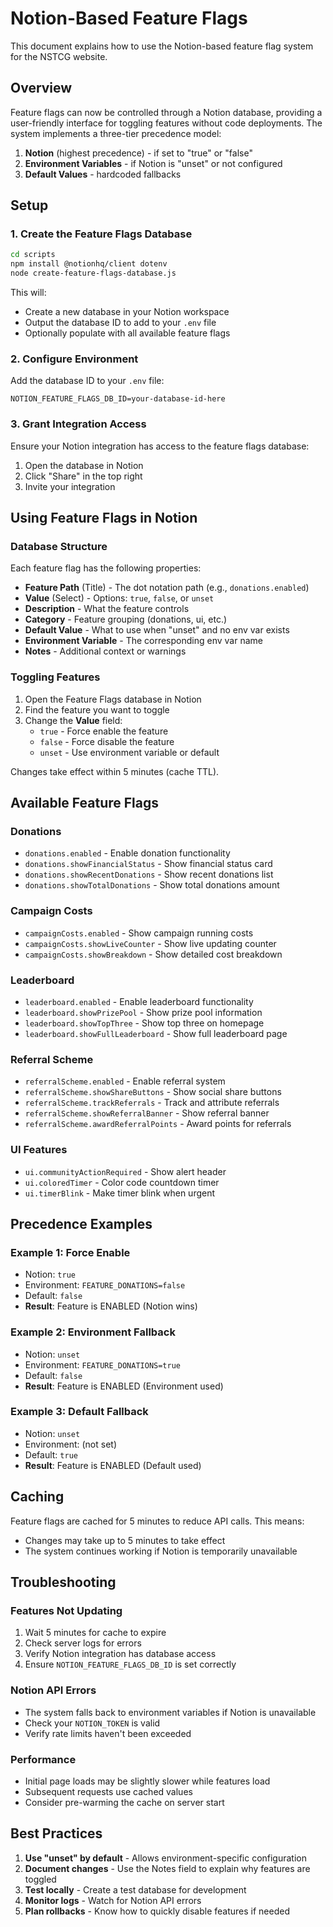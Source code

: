 # Notion-Based Feature Flags

This document explains how to use the Notion-based feature flag system for the NSTCG website.

## Overview

Feature flags can now be controlled through a Notion database, providing a user-friendly interface for toggling features without code deployments. The system implements a three-tier precedence model:

1. **Notion** (highest precedence) - if set to "true" or "false"
2. **Environment Variables** - if Notion is "unset" or not configured
3. **Default Values** - hardcoded fallbacks

## Setup

### 1. Create the Feature Flags Database

```bash
cd scripts
npm install @notionhq/client dotenv
node create-feature-flags-database.js
```

This will:
- Create a new database in your Notion workspace
- Output the database ID to add to your `.env` file
- Optionally populate with all available feature flags

### 2. Configure Environment

Add the database ID to your `.env` file:
```
NOTION_FEATURE_FLAGS_DB_ID=your-database-id-here
```

### 3. Grant Integration Access

Ensure your Notion integration has access to the feature flags database:
1. Open the database in Notion
2. Click "Share" in the top right
3. Invite your integration

## Using Feature Flags in Notion

### Database Structure

Each feature flag has the following properties:

- **Feature Path** (Title) - The dot notation path (e.g., `donations.enabled`)
- **Value** (Select) - Options: `true`, `false`, or `unset`
- **Description** - What the feature controls
- **Category** - Feature grouping (donations, ui, etc.)
- **Default Value** - What to use when "unset" and no env var exists
- **Environment Variable** - The corresponding env var name
- **Notes** - Additional context or warnings

### Toggling Features

1. Open the Feature Flags database in Notion
2. Find the feature you want to toggle
3. Change the **Value** field:
   - `true` - Force enable the feature
   - `false` - Force disable the feature
   - `unset` - Use environment variable or default

Changes take effect within 5 minutes (cache TTL).

## Available Feature Flags

### Donations
- `donations.enabled` - Enable donation functionality
- `donations.showFinancialStatus` - Show financial status card
- `donations.showRecentDonations` - Show recent donations list
- `donations.showTotalDonations` - Show total donations amount

### Campaign Costs
- `campaignCosts.enabled` - Show campaign running costs
- `campaignCosts.showLiveCounter` - Show live updating counter
- `campaignCosts.showBreakdown` - Show detailed cost breakdown

### Leaderboard
- `leaderboard.enabled` - Enable leaderboard functionality
- `leaderboard.showPrizePool` - Show prize pool information
- `leaderboard.showTopThree` - Show top three on homepage
- `leaderboard.showFullLeaderboard` - Show full leaderboard page

### Referral Scheme
- `referralScheme.enabled` - Enable referral system
- `referralScheme.showShareButtons` - Show social share buttons
- `referralScheme.trackReferrals` - Track and attribute referrals
- `referralScheme.showReferralBanner` - Show referral banner
- `referralScheme.awardReferralPoints` - Award points for referrals

### UI Features
- `ui.communityActionRequired` - Show alert header
- `ui.coloredTimer` - Color code countdown timer
- `ui.timerBlink` - Make timer blink when urgent

## Precedence Examples

### Example 1: Force Enable
- Notion: `true`
- Environment: `FEATURE_DONATIONS=false`
- Default: `false`
- **Result**: Feature is ENABLED (Notion wins)

### Example 2: Environment Fallback
- Notion: `unset`
- Environment: `FEATURE_DONATIONS=true`
- Default: `false`
- **Result**: Feature is ENABLED (Environment used)

### Example 3: Default Fallback
- Notion: `unset`
- Environment: (not set)
- Default: `true`
- **Result**: Feature is ENABLED (Default used)

## Caching

Feature flags are cached for 5 minutes to reduce API calls. This means:
- Changes may take up to 5 minutes to take effect
- The system continues working if Notion is temporarily unavailable

## Troubleshooting

### Features Not Updating
1. Wait 5 minutes for cache to expire
2. Check server logs for errors
3. Verify Notion integration has database access
4. Ensure `NOTION_FEATURE_FLAGS_DB_ID` is set correctly

### Notion API Errors
- The system falls back to environment variables if Notion is unavailable
- Check your `NOTION_TOKEN` is valid
- Verify rate limits haven't been exceeded

### Performance
- Initial page loads may be slightly slower while features load
- Subsequent requests use cached values
- Consider pre-warming the cache on server start

## Best Practices

1. **Use "unset" by default** - Allows environment-specific configuration
2. **Document changes** - Use the Notes field to explain why features are toggled
3. **Test locally** - Create a test database for development
4. **Monitor logs** - Watch for Notion API errors
5. **Plan rollbacks** - Know how to quickly disable features if needed